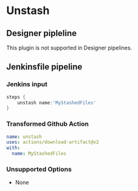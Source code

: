 # Unstash

## Designer pipleline

This plugin is not supported in Designer pipelines.

## Jenkinsfile pipeline

### Jenkins input

```groovy
steps {
	unstash name:'MyStashedFiles'
}
```

### Transformed Github Action

```yaml
name: unstash
uses: actions/download-artifact@v2
with:
  name: MyStashedFiles
```

### Unsupported Options

- None
